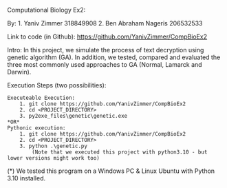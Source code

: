 Computational Biology Ex2:

By: 
	1. Yaniv Zimmer 318849908
	2. Ben Abraham Nageris 206532533

Link to code (in Github):
	https://github.com/YanivZimmer/CompBioEx2

Intro:
In this project, we simulate the process of text decryption using genetic algorithm (GA). 
In addition, we tested, compared and evaluated the three most commonly used approaches to GA (Normal, Lamarck and Darwin). 


Execution Steps (two possibilities):

	Executeable Execution:
		1. git clone https://github.com/YanivZimmer/CompBioEx2
		2. cd <PROJECT_DIRECTORY>
		3. py2exe_files\genetic\genetic.exe
	*OR*
	Pythonic execution:
		1. git clone https://github.com/YanivZimmer/CompBioEx2
		2. cd <PROJECT_DIRECTORY>
		3. python .\genetic.py
			(Note that we executed this project with python3.10 - but lower versions might work too)


(*) We tested this program on a Windows PC & Linux Ubuntu with Python 3.10 installed.
